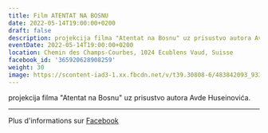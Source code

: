 ```yaml
---
title: Film ATENTAT NA BOSNU
date: 2022-05-14T19:00:00+0200
draft: false
description: projekcija filma "Atentat na Bosnu" uz prisustvo autora Avde Huseinovića.
eventDate: 2022-05-14T19:00:00+0200
location: Chemin des Champs-Courbes, 1024 Ecublens Vaud, Suisse
facebook_id: '365920628908259'
weight: 30
image: https://scontent-iad3-1.xx.fbcdn.net/v/t39.30808-6/483842093_9330013443761058_8599832410174975788_n.jpg?_nc_cat=104&ccb=1-7&_nc_sid=9e60e4&_nc_ohc=jCqSCMKJo3sQ7kNvwGV5dWJ&_nc_oc=AdkGzBigvE2C2_fkw-CRWwBzyDxAc478BKH_9iy6dyEq6IgzPoZWhSp71IeDoaEVYAg&_nc_zt=23&_nc_ht=scontent-iad3-1.xx&edm=ABTKTjYEAAAA&_nc_gid=a1fMEm4tcMsN7nDu0ZZhhw&oh=00_AfaR-sxjvmVc4lHhsLywLUF2jL31aaDzFd6RXwbSjovC_w&oe=68CE99D3
---
```


projekcija filma "Atentat na Bosnu" uz prisustvo autora Avde Huseinovića.

---

Plus d'informations sur [Facebook](https://facebook.com/events/365920628908259)
